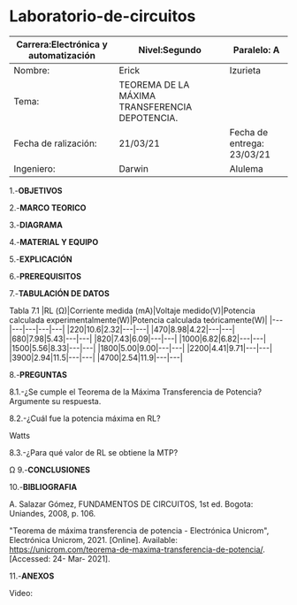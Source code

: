 # Laboratorio-de-circuitos
|Carrera:Electrónica y automatización|Nivel:Segundo|Paralelo: A|
|---|---|---|
|Nombre:|Erick| Izurieta|
|Tema:|TEOREMA DE LA MÁXIMA TRANSFERENCIA DEPOTENCIA.||
|Fecha de ralización:| 21/03/21|Fecha de entrega: 23/03/21|
|Ingeniero:| Darwin|Alulema |

1.-**OBJETIVOS**

2.-**MARCO TEORICO**

3.-**DIAGRAMA**

4.-**MATERIAL Y EQUIPO**

5.-**EXPLICACIÓN**

6.-**PREREQUISITOS**

7.-**TABULACIÓN DE DATOS**

Tabla 7.1
|RL (Ω)|Corriente medida (mA)|Voltaje medido(V)|Potencia calculada experimentalmente(W)|Potencia calculada teóricamente(W)|
|---|---|---|---|---|
|220|10.6|2.32|---|---|
|470|8.98|4.22|---|---|
|680|7.98|5.43|---|---|
|820|7.43|6.09|---|---|
|1000|6.82|6.82|---|---|
|1500|5.56|8.33|---|---|
|1800|5.00|9.00|---|---|
|2200|4.41|9.71|---|---|
|3900|2.94|11.5|---|---|
|4700|2.54|11.9|---|---|


8.-**PREGUNTAS**

8.1.-¿Se cumple el Teorema de la Máxima Transferencia de Potencia? Argumente su respuesta.

8.2.-¿Cuál fue la potencia máxima en RL? 

Watts

8.3.-¿Para qué valor de RL se obtiene la MTP?  

Ω
9.-**CONCLUSIONES**

10.-**BIBLIOGRAFIA**

A. Salazar Gómez, FUNDAMENTOS DE CIRCUITOS, 1st ed. Bogota: Uniandes, 2008, p. 106.

"Teorema de máxima transferencia de potencia - Electrónica Unicrom", Electrónica Unicrom, 2021. [Online]. Available: https://unicrom.com/teorema-de-maxima-transferencia-de-potencia/. [Accessed: 24- Mar- 2021].

11.-**ANEXOS**

Video: 
